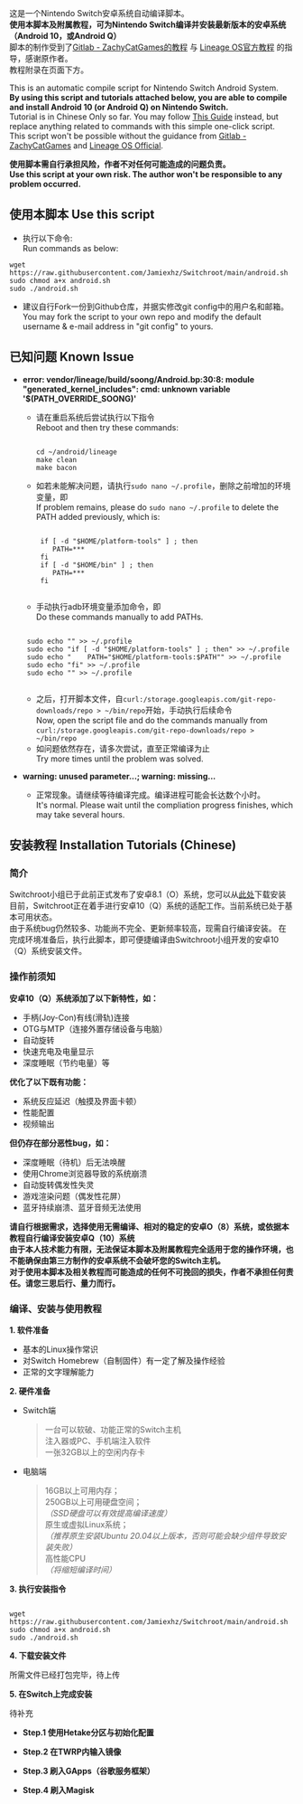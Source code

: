 这是一个Nintendo Switch安卓系统自动编译脚本。  
**使用本脚本及附属教程，可为Nintendo Switch编译并安装最新版本的安卓系统（Android 10，或Android Q）**  
脚本的制作受到了[Gitlab - ZachyCatGames的教程](https://gitlab.com/ZachyCatGames/q-tips-guide) 与 [Lineage OS官方教程](https://wiki.lineageos.org/devices/foster/build) 的指导，感谢原作者。  
教程附录在页面下方。  
  
This is an automatic compile script for Nintendo Switch Android System.  
**By using this script and tutorials attached below, you are able to compile and install Android 10 (or Android Q) on Nintendo Switch.**  
Tutorial is in Chinese Only so far. You may follow [This Guide](https://gitlab.com/ZachyCatGames/q-tips-guide) instead, but replace anything related to commands with this simple one-click script.  
This script won't be possible without the guidance from [Gitlab - ZachyCatGames](https://gitlab.com/ZachyCatGames/q-tips-guide) and [Lineage OS Official](https://wiki.lineageos.org/devices/foster/build).  
  
**使用脚本需自行承担风险，作者不对任何可能造成的问题负责。  
Use this script at your own risk. The author won't be responsible to any problem occurred.**

## 使用本脚本 Use this script 
  
 + 执行以下命令:  
   Run commands as below:  
```
wget https://raw.githubusercontent.com/Jamiexhz/Switchroot/main/android.sh
sudo chmod a+x android.sh
sudo ./android.sh
```
 + 建议自行Fork一份到Github仓库，并据实修改git config中的用户名和邮箱。  
   You may fork the script to your own repo and modify the default username & e-mail address in "git config" to yours.  

## 已知问题 Known Issue
  
 + **error: vendor/lineage/build/soong/Android.bp:30:8: module "generated_kernel_includes": cmd: unknown variable '$(PATH_OVERRIDE_SOONG)'**  
   
     + 请在重启系统后尝试执行以下指令  
     Reboot and then try these commands:  
  
       ```
       
       cd ~/android/lineage  
       make clean  
       make bacon
       
       ```
     + 如若未能解决问题，请执行`sudo nano ~/.profile`，删除之前增加的环境变量，即  
     If problem remains, please do `sudo nano ~/.profile` to delete the PATH added previously, which is:  
  
       ```
       
        if [ -d "$HOME/platform-tools" ] ; then  
           PATH=***  
        fi  
        if [ -d "$HOME/bin" ] ; then  
           PATH=*** 
        fi  
        
       ```
     + 手动执行adb环境变量添加命令，即  
     Do these commands manually to add PATHs.
      
      ```
      
       sudo echo "" >> ~/.profile  
       sudo echo "if [ -d "$HOME/platform-tools" ] ; then" >> ~/.profile  
       sudo echo "    PATH="$HOME/platform-tools:$PATH"" >> ~/.profile  
       sudo echo "fi" >> ~/.profile  
       sudo echo "" >> ~/.profile  
       
      ```  
  
     + 之后，打开脚本文件，自`curl:/storage.googleapis.com/git-repo-downloads/repo > ~/bin/repo`开始，手动执行后续命令  
     Now, open the script file and do the commands manually from `curl:/storage.googleapis.com/git-repo-downloads/repo > ~/bin/repo`  
     + 如问题依然存在，请多次尝试，直至正常编译为止  
     Try more times until the problem was solved.  
  
 + **warning: unused parameter...; warning: missing...**  
   
     + 正常现象。请继续等待编译完成。编译进程可能会长达数个小时。  
     It's normal. Please wait until the compliation progress finishes, which may take several hours.
  
  
## 安装教程 Installation Tutorials (Chinese) #
  
### 简介  
Switchroot小组已于此前正式发布了安卓8.1（O）系统，您可以从[此处](https://forum.xda-developers.com/nintendo-switch/nintendo-switch-news-guides-discussion--development/rom-switchroot-lineageos-15-1-t3951389)下载安装  
目前，Switchroot正在着手进行安卓10（Q）系统的适配工作。当前系统已处于基本可用状态。  
由于系统bug仍然较多、功能尚不完全、更新频率较高，现需自行编译安装。
在完成环境准备后，执行此脚本，即可便捷编译由Switchroot小组开发的安卓10（Q）系统安装文件。  

### 操作前须知
  
**安卓10（Q）系统添加了以下新特性，如：**  
* 手柄(Joy-Con)有线(滑轨)连接  
* OTG与MTP（连接外置存储设备与电脑）  
* 自动旋转  
* 快速充电及电量显示  
* 深度睡眠（节约电量）等  
  
**优化了以下既有功能：**  
* 系统反应延迟（触摸及界面卡顿）  
* 性能配置  
* 视频输出  
  
**但仍存在部分恶性bug，如：**  
* 深度睡眠（待机）后无法唤醒  
* 使用Chrome浏览器导致的系统崩溃  
* 自动旋转偶发性失灵  
* 游戏渲染问题（偶发性花屏）  
* 蓝牙持续崩溃、蓝牙音频无法使用  
  
**请自行根据需求，选择使用无需编译、相对的稳定的安卓O（8）系统，或依据本教程自行编译安装安卓Q（10）系统**  
**由于本人技术能力有限，无法保证本脚本及附属教程完全适用于您的操作环境，也不能确保由第三方制作的安卓系统不会破坏您的Switch主机。  
对于使用本脚本及相关教程而可能造成的任何不可挽回的损失，作者不承担任何责任。请您三思后行、量力而行。**
  

### 编译、安装与使用教程    

**1. 软件准备**  
  
 + 基本的Linux操作常识  
 + 对Switch Homebrew（自制固件）有一定了解及操作经验
 + 正常的文字理解能力  
  
**2. 硬件准备**  
  
 + Switch端  
   
    >一台可以软破、功能正常的Switch主机  
    >注入器或PC、手机端注入软件  
    >一张32GB以上的空闲内存卡  
    
 + 电脑端  
   
    >16GB以上可用内存；  
    >250GB以上可用硬盘空间；  
    >*（SSD硬盘可以有效提高编译速度）*  
    >原生或虚拟Linux系统；  
    >*（推荐原生安装Ubuntu 20.04以上版本，否则可能会缺少组件导致安装失败）*  
    >高性能CPU  
    >*（将缩短编译时间）*  
  
**3. 执行安装指令**  
  
  ```
  
  wget https://raw.githubusercontent.com/Jamiexhz/Switchroot/main/android.sh
  sudo chmod a+x android.sh
  sudo ./android.sh
  
  ```

**4. 下载安装文件**

所需文件已经打包完毕，待上传
  
**5. 在Switch上完成安装**  
  
待补充
  
 + **Step.1 使用Hetake分区与初始化配置**
       
 + **Step.2 在TWRP内输入镜像**
      
 + **Step.3 刷入GApps（谷歌服务框架）**
      
 + **Step.4 刷入Magisk**
      
